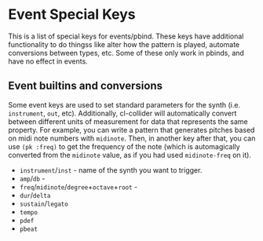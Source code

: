 # Event Special Keys

This is a list of special keys for events/pbind. These keys have additional functionality to do thingss like alter how the pattern is played, automate conversions between types, etc. Some of these only work in pbinds, and have no effect in events.

## Event builtins and conversions

Some event keys are used to set standard parameters for the synth (i.e. `instrument`, `out`, etc). Additionally, cl-collider will automatically convert between different units of measurement for data that represents the same property. For example, you can write a pattern that generates pitches based on midi note numbers with `midinote`. Then, in another key after that, you can use `(pk :freq)` to get the frequency of the note (which is automagically converted from the `midinote` value, as if you had used `midinote-freq` on it).

* `instrument`/`inst` - name of the synth you want to trigger.
* `amp`/`db` - 
* `freq`/`midinote`/`degree`+`octave`+`root` -
* `dur`/`delta`
* `sustain`/`legato`
* `tempo`
* `pdef`
* `pbeat`
